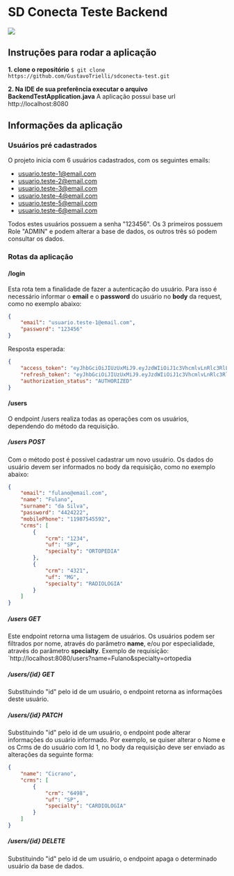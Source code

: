 # SD Conecta Teste Backend

![](https://site.sdconecta.com/wp-content/uploads/2022/05/Logo-SD-Conecta-02-e1653394044218.png)

## Instruções para rodar a aplicação
**1. clone o repositório**
`$ git clone https://github.com/GustavoTrielli/sdconecta-test.git`

**2. Na IDE de sua preferência executar o arquivo BackendTestApplication.java**
A aplicação possui base url http://localhost:8080

## Informações da aplicação
### Usuários pré cadastrados
O projeto inicia com 6 usuários cadastrados, com os seguintes emails:
- usuario.teste-1@email.com
- usuario.teste-2@email.com
- usuario.teste-3@email.com
- usuario.teste-4@email.com
- usuario.teste-5@email.com
- usuario.teste-6@email.com

Todos estes usuários possuem a senha "123456". Os 3 primeiros possuem Role "ADMIN" e podem alterar a base de dados, os outros três só podem consultar os dados.

### Rotas da aplicação
#### /login
Esta rota tem a finalidade de fazer a autenticação do usuário. Para isso é necessário informar o **email** e o **password** do usuário no **body** da request, como no exemplo abaixo:
```json
{
    "email": "usuario.teste-1@email.com",
    "password": "123456"
}
```
Resposta esperada:
```json
{
	"access_token": "eyJhbGciOiJIUzUxMiJ9.eyJzdWIiOiJ1c3VhcmlvLnRlc3RlLTFAZW1haWwuY29tIiwiaWF0IjoxNjYzMjcwMjYxLCJfaGFzaCI6IjY0MzZiMDY3LWNhMTMtNDI4OC1hMDc3LTkxMzA5Y2RjZGQ3YiIsImV4cCI6MTY2MzM1NjY2MSwiY2siOiJ0ZXN0ZS1iYWNrZW5kIn0.Wjsa02so6L0mCHzyA0ZOOX6bMag8D06OGEp-50oaKhdGvPoYjep18Sx_tK1e9PuVrItC-LCw-_Guo3qiboP7ZCWg",
	"refresh_token": "eyJhbGciOiJIUzUxMiJ9.eyJzdWIiOiJ1c3VhcmlvLnRlc3RlLTFAZW1haWwuY29tIiwiaWF0IjoxNjYzMjcwMjYxLCJfaGFzaCI6IjY0MzZiMDY3LWNhMTMtND7POC1hMDc3LTkxMzA5Y2RjZGQ3YiIsImV4cCI6MTY5NDgwNjI2MSwiY2siOiJ0ZXN0ZS1iYWNrZW5kIn0.4e95R8PD8muLgIni_0k1Uf0eSHfs8ulcUd2xOwysHMeMRKlCUzORjWfsXiCdx4eGxEZZYkgF8wHc94-TaQyJ3g",
	"authorization_status": "AUTHORIZED"
}
```
#### /users
O endpoint /users realiza todas as operações com os usuários, dependendo do método da requisição.
##### /users POST
Com o método post é possivel cadastrar um novo usuário. Os dados do usuário devem ser informados no body da requisição, como no exemplo abaixo:
```json
{
    "email": "fulano@email.com",
    "name": "Fulano",
    "surname": "da Silva",
    "password": "4424222",
    "mobilePhone": "11987545592",
    "crms": [
        {
            "crm": "1234",
            "uf": "SP",
            "specialty": "ORTOPEDIA"
        },
        {
            "crm": "4321",
            "uf": "MG",
            "specialty": "RADIOLOGIA"
        }
    ]
}
```
##### /users GET
Este endpoint retorna uma listagem de usuários. Os usuários podem ser filtrados por nome, através do parâmetro **name**, e/ou por especialidade, através do parâmetro **specialty**.
Exemplo de requisição:
`http://localhost:8080/users?name=Fulano&specialty=ortopedia

##### /users/{id} GET
Substituindo "id" pelo id de um usuário, o endpoint retorna as informações deste usuário.

##### /users/{id} PATCH
Substituindo "id" pelo id de um usuário, o endpoint pode alterar informações do usuário informado. Por exemplo, se quiser alterar o Nome e os Crms de do usuário com Id 1, no body da requisição deve ser enviado as alterações da seguinte forma:
```json
{
	"name": "Cicrano",
    "crms": [
        {
            "crm": "6498",
            "uf": "SP",
            "specialty": "CARDIOLOGIA"
        }
    ]
}
```
##### /users/{id} DELETE
Substituindo "id" pelo id de um usuário, o endpoint apaga o determinado usuário da base de dados.